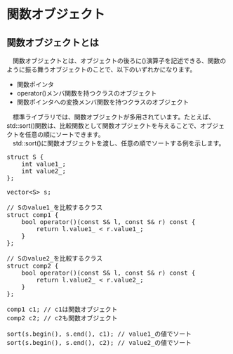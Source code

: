 # 関数オブジェクト
## 関数オブジェクトとは
　関数オブジェクトとは、オブジェクトの後ろに()演算子を記述できる、関数のように振る舞うオブジェクトのことで、以下のいずれかになります。<br>

- 関数ポインタ
- operator()メンバ関数を持つクラスのオブジェクト
- 関数ポインタへの変換メンバ関数を持つクラスのオブジェクト

　標準ライブラリでは、関数オブジェクトが多用されています。たとえば、std::sort()関数は、比較関数として関数オブジェクトを与えることで、オブジェクトを任意の順にソートできます。<br>
　std::sort()に関数オブジェクトを渡し、任意の順でソートする例を示します。<br>

<pre>
struct S {
    int value1_;
    int value2_;
};

vector&lt;S&gt; s;

// Sのvalue1_を比較するクラス
struct comp1 {
    bool operator()(const S& l, const S& r) const {
        return l.value1_ < r.value1_;
    }
};

// Sのvalue2_を比較するクラス
struct comp2 {
    bool operator()(const S& l, const S& r) const {
        return l.value2_ < r.value2_;
    }
};

comp1 c1; // c1は関数オブジェクト
comp2 c2; // c2も関数オブジェクト

sort(s.begin(), s.end(), c1); // value1_の値でソート
sort(s.begin(), s.end(), c2); // value2_の値でソート
